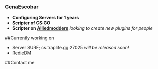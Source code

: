 ### GenaEscobar
* **Configuring Servers for 1 years**
* **Scripter of CS:GO**
* **Scripter on [Alliedmodders](http://www.sourcemod.net/plugins.php?cat=0&mod=-1&title=&author=Gena&description=&search=1)**
*looking to create new plugins for people*

##Currently working on
- Server SURF; cs.traplife.gg:27025 *will be released soon!*
- [RedieDM](https://www.youtube.com/watch?v=D8TyLaW5GNs)

##Contact me


<!--
**GenaEscobar/GenaEscobar** is a ✨ _special_ ✨ repository because its `README.md` (this file) appears on your GitHub profile.

Here are some ideas to get you started:

- 🔭 I’m currently working on ...
- 🌱 I’m currently learning ...
- 👯 I’m looking to collaborate on ...
- 🤔 I’m looking for help with ...
- 💬 Ask me about ...
- 📫 How to reach me: ...
- 😄 Pronouns: ...
- ⚡ Fun fact: ...
-->
